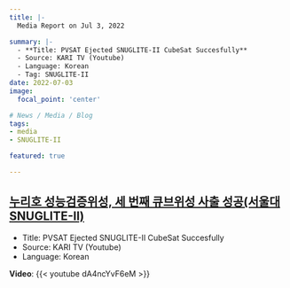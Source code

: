 ```yaml
---
title: |-
  Media Report on Jul 3, 2022

summary: |-
  - **Title: PVSAT Ejected SNUGLITE-II CubeSat Succesfully**
  - Source: KARI TV (Youtube)
  - Language: Korean
  - Tag: SNUGLITE-II
date: 2022-07-03
image:
  focal_point: 'center'

# News / Media / Blog
tags: 
- media
- SNUGLITE-II

featured: true

---
```


## [누리호 성능검증위성, 세 번째 큐브위성 사출 성공(서울대 SNUGLITE-Ⅱ)](https://youtu.be/dA4ncYvF6eM?si=RFTlMdCMqWO2LWbT)
- Title: PVSAT Ejected SNUGLITE-II CubeSat Succesfully
- Source: KARI TV (Youtube)
- Language: Korean

**Video**:
    {{< youtube dA4ncYvF6eM >}}
</br>

